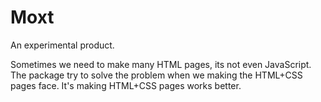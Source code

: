 # Moxt
An experimental product.

Sometimes we need to make many HTML pages, its not even JavaScript. The package try to solve the problem when we making the HTML+CSS pages face. It's making HTML+CSS pages works better.
